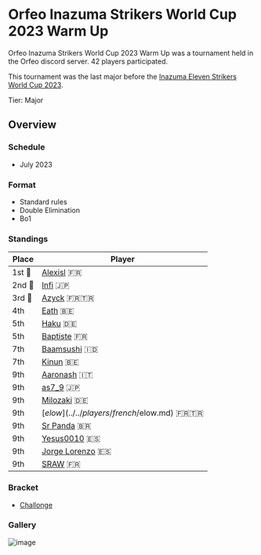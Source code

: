 # Orfeo Inazuma Strikers World Cup 2023 Warm Up

Orfeo Inazuma Strikers World Cup 2023 Warm Up was a tournament held in the Orfeo discord server.
42 players participated. 

This tournament was the last major before the [Inazuma Eleven Strikers World Cup 2023](inapedia/tournaments/worldcup23.md).

Tier: Major

## Overview

### Schedule
- July 2023

### Format
- Standard rules
- Double Elimination
- Bo1

### Standings

|Place|Player|
|-|-|
|1st :1st_place_medal:|[Alexisl](../../players/french/alexisl.md) :fr:|
|2nd :2nd_place_medal:|[Infi](../../players/japanese/infi.md) :jp:|
|3rd :3rd_place_medal:|[Azyck](../../players/french/azyck.md) :fr::tr:|
|4th|[Eath](../../players/belgian/eath.md) :belgium:|
|5th|[Haku](../../players/german/haku.md) :de:|
|5th|[Baptiste](../../players/french/baptiste.md) :fr:|
|7th|[Baamsushi](../../players/indonesian/baamsushi.md) :indonesia:|
|7th|[Kinun](../../players/belgian/kinun.md) :belgium:|
|9th|[Aaronash](../../players/italian/aaronash.md) :it:|
|9th|[as7_9](../../players/japanese/as7_9.md) :jp:|
|9th|[Milozaki](../../players/german/milozaki.md) :de:|
|9th|[$elow](../../players/french/$elow.md) :fr::tr:|
|9th|[Sr Panda](../../players/brazilian/panda.md) :brazil:|
|9th|[Yesus0010](../../players/spanish/yesus.md) :es:|
|9th|[Jorge Lorenzo](../../players/spanish/jorge.md) :es:|
|9th|[SRAW](../../players/french/sraw.md) :fr:|

### Bracket
- [Challonge](https://challonge.com/kjfxec52)

### Gallery

![image](https://github.com/inabikarilibrary/inalib/assets/110833255/50988579-8d99-4869-b722-bfeb67ba60eb)
